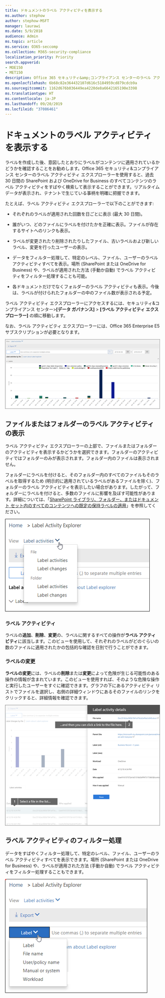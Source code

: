 ```yaml
---
title: ドキュメントのラベル アクティビティを表示する
ms.author: stephow
author: stephow-MSFT
manager: laurawi
ms.date: 5/9/2018
audience: Admin
ms.topic: article
ms.service: O365-seccomp
ms.collection: M365-security-compliance
localization_priority: Priority
search.appverid:
- MOE150
- MET150
description: Office 365 セキュリティ&amp;コンプライアンス センターのラベル アクティビティ エクスプローラーを使用すると、過去 30 日間の SharePoint および OneDrive for Business のすべてコンテンツのラベル アクティビティをすばやく検索して表示することができます。リアルタイム データが表示され、テナントで生じている事柄を明確に把握できます。
ms.openlocfilehash: 6b68c82e364432107d616c5184959cd879cdcb9a
ms.sourcegitcommit: 1162d676b036449ea4220de8a6642165190e3398
ms.translationtype: HT
ms.contentlocale: ja-JP
ms.lasthandoff: 09/20/2019
ms.locfileid: "37086461"
---
```

# <a name="view-label-activity-for-documents"></a>ドキュメントのラベル アクティビティを表示する

ラベルを作成した後、意図したとおりにラベルがコンテンツに適用されているかどうかを確認することをお勧めします。Office 365 セキュリティ&amp;コンプライアンス センターのラベル アクティビティ エクスプローラーを使用すると、過去 30 日間の SharePoint および OneDrive for Business のすべてコンテンツのラベル アクティビティをすばやく検索して表示することができます。リアルタイム データが表示され、テナントで生じている事柄を明確に把握できます。
  
たとえば、ラベル アクティビティ エクスプローラーで以下のことができます:
  
- それぞれのラベルが適用された回数を日ごとに表示 (最大 30 日間)。
    
- 誰がいつ、どのファイルにラベルを付けたかを正確に表示。ファイルが存在するサイトへのリンクも表示。
    
- ラベルが変更されたり削除されたりしたファイル、古いラベルおよび新しいラベル、変更を行ったユーザーの表示。
    
- データをフィルター処理して、特定のレベル、ファイル、ユーザーのラベル アクティビティすべてを表示。場所 (SharePoint または OneDrive for Business) や、ラベルが適用された方法 (手動か自動) でラベル アクティビティをフィルター処理することも可能。
    
- 各ドキュメントだけでなくフォルダーのラベル アクティビティも表示。今後は、ラベルが付けられたフォルダーの中のファイル数が表示される予定。
    
ラベル アクティビティ エクスプローラーにアクセスするには、セキュリティ&amp;コンプライアンス センター>**[データ ガバナンス]** > **[ラベル アクティビティ エクスプローラー]** の順に移動します。
  
なお、ラベル アクティビティ エクスプローラーには、Office 365 Enterprise E5 サブスクリプションが必要となります。
  
![ラベル アクティビティ エクスプローラー](media/671ca0cd-1457-40b4-9917-b663360afd95.png)
  
## <a name="view-label-activities-for-files-or-folders"></a>ファイルまたはフォルダーのラベル アクティビティの表示

ラベル アクティビティ エクスプローラーの上部で、ファイルまたはフォルダーのアクティビティを表示するかどうかを選択できます。フォルダーのアクティビティではフォルダーのみが表示されます。フォルダー内のファイルは表示されません。
  
フォルダーにラベルを付けると、そのフォルダー内のすべてのファイルもそのラベルを取得するため (明示的に適用されているラベルがあるファイルを除く)、フォルダーのラベル アクティビティを表示したい場合があります。したがって、フォルダーにラベルを付けると、多数のファイルに影響を及ぼす可能性があります。詳細については、「[SharePoint ライブラリ、フォルダー、またはドキュメント セット内のすべてのコンテンツへの既定の保持ラベルの適用](labels.md#applying-a-default-retention-label-to-all-content-in-a-sharepoint-library-folder-or-document-set)」を参照してください。
  
![ファイルとフォルダーのラベル アクティビティを表示するドロップダウン メニュー](media/11030584-f52d-49eb-86f3-7ead16a3b704.png)
  
### <a name="label-activities"></a>ラベル アクティビティ

 ラベルの**追加**、**削除**、**変更**の、ラベルに関するすべての操作が**ラベル アクティビティ**に該当します。このビューを使用して、それぞれのラベルがどのぐらいの数のファイルに適用されたかの包括的な確認を日別で行うことができます。 
  
### <a name="label-changes"></a>ラベルの変更

 **ラベルの変更**には、ラベルの**削除**または**変更**によって危険が生じる可能性のある操作の情報が含まれています。このビューを使用すれば、そのような危険な操作と実行したユーザーをすぐに確認できます。グラフの下にあるアクティビティ リストでファイルを選択し、右側の詳細ウィンドウにあるそのファイルのリンクをクリックすると、詳細情報を確認できます。 
  
![ラベル アクティビティの詳細ウィンドウ](media/eb580fd4-b5be-4fda-9ba5-c1256777310d.png)
  
## <a name="filter-label-activity"></a>ラベル アクティビティのフィルター処理

データをすばやくフィルター処理して、特定のレベル、ファイル、ユーザーのラベル アクティビティすべてを表示できます。場所 (SharePoint または OneDrive for Business) や、ラベルが適用された方法 (手動か自動) でラベル アクティビティをフィルター処理することもできます。
  
![ラベル アクティビティのフィルター](media/9de92985-120f-48b4-96a7-ef7ec8a71ff0.png)
  

